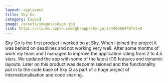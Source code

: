 ```yaml
---
layout: applayout
title: Sky Go
category: [apps]
image: /assets/images/skygo.jpg
link: https://itunes.apple.com/gb/app/sky-go/id446086440?mt=8
---
```


Sky Go is the first product I worked on at Sky.  When I joined the project it was behind on deadlines and not working very well.  After some months of work my team and I managed to improve the application rating from 2 to 4.5 stars.  We updated the app with some of the latest iOS features and dynamic layouts.  Later on this product was decommissioned and the functionality put in to the code base of Sky Q as part of a huge project of internationalisation and code sharing.
